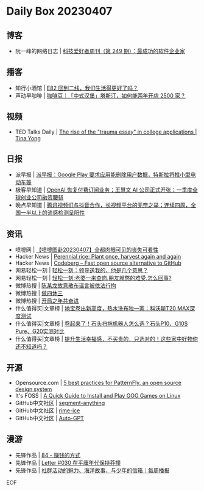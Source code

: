 # Daily Box 20230407

## 博客
- 阮一峰的网络日志 | [科技爱好者周刊（第 249 期）：最成功的软件企业家](http://www.ruanyifeng.com/blog/2023/04/weekly-issue-249.html)

## 播客
- 知行小酒馆 | [E82 回到二线，我们生活得更好了吗？](https://www.xiaoyuzhoufm.com/episode/642f8ea69361a4e7c3df11fd?utm_source=rss)
- 声动早咖啡 | [咖啡豆｜「中式汉堡」塔斯汀，如何能两年开店 2500 家？](https://sheng-espresso.fireside.fm/243)

## 视频
- TED Talks Daily | [The rise of the "trauma essay" in college applications | Tina Yong](https://www.ted.com/talks/tina_yong_the_rise_of_the_trauma_essay_in_college_applications?rss)

## 日报
- 派早报 | [派早报：Google Play 要求应用能删除用户数据，特斯拉将推小型电动车等](https://sspai.com/post/79198)
- 极客早知道 | [OpenAI 恢复付费订阅业务；王慧文 AI 公司正式开张；一季度全球创业公司融资腰斩](https://www.geekpark.net/news/317214)
- 晚点早知道 | [腾讯视频们与抖音合作，长视频平台的无奈之举；连续四周，全国一半以上的流感检测呈阳性](https://www.latepost.com/news/dj_detail?id=1588)

## 资讯
- 喷嚏网 | [【喷嚏图卦20230407】全都肉眼可见的丧失可看性](http://www.dapenti.com/blog/more.asp?name=xilei&id=170766)
- Hacker News | [Perennial rice: Plant once, harvest again and again](https://www.npr.org/2023/03/23/1165680024/perennial-rice-plant-once-harvest-again-and-again)
- Hacker News | [Codeberg – Fast open source alternative to GitHub](https://codeberg.org/)
- 网易轻松一刻 | [轻松一刻：领导送我的，他是几个意思？](https://3g.163.com/news/article/I1OM3TIL000181BR.html)
- 网易轻松一刻 | [轻松一刻:老婆一来查岗,朋友就憋的难受,怎么回事?](https://3g.163.com/news/article/I1LS2AL5000181BR.html)
- 微博热搜 | [陈某龙故意散布谣言被依法行拘](https://s.weibo.com/weibo?q=%23陈某龙故意散布谣言被依法行拘%23)
- 微博热搜 | [做四休三](https://s.weibo.com/weibo?q=%23做四休三%23)
- 微博热搜 | [开局之年共奋进](https://s.weibo.com/weibo?q=%23开局之年共奋进%23)
- 什么值得买|文章榜 | [地宝卷出新高度，热水洗布独一家：科沃斯T20 MAX深度测试](https://post.smzdm.com/p/a0qg7eq8/)
- 什么值得买|文章榜 | [卷起来了！石头扫拖机器人怎么选？石头P10、G10S Pure、G20实测对比](https://post.smzdm.com/p/a90q6nl0/)
- 什么值得买|文章榜 | [提升生活幸福感，不买贵的，只选对的！这些家中好物你还不知道吗？](https://post.smzdm.com/p/aev3q5mk/)

## 开源
- Opensource.com | [5 best practices for PatternFly, an open source design system](https://opensource.com/article/23/4/open-source-design-system-patternfly)
- It's FOSS | [A Quick Guide to Install and Play GOG Games on Linux](https://itsfoss.com/play-gog-games-linux/)
- GitHub中文社区 | [segment-anything](https://github.com/facebookresearch/segment-anything)
- GitHub中文社区 | [rime-ice](https://github.com/iDvel/rime-ice)
- GitHub中文社区 | [Auto-GPT](https://github.com/Torantulino/Auto-GPT)

## 漫游
- 先锋作品 | [84 - 赚钱的方式](https://open.zhubai.wiki/a/l/t/z/pl/chasays/2256124977025728512)
- 先锋作品 | [Letter #030 在平庸年代保持莽撞](https://open.zhubai.wiki/a/l/t/z/pl/qingchen/2256096453078372352)
- 先锋作品 | [社群活动的魅力、海洋故事，与少年的信箱｜每周播报](https://open.zhubai.wiki/a/l/t/z/pl/shengfm/2256090479098204160)

EOF